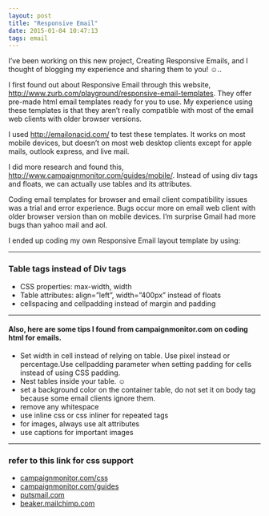 ```yaml
---
layout: post
title: "Responsive Email"
date: 2015-01-04 10:47:13
tags: email
---
```


I’ve been working on this new project, Creating Responsive Emails, and I thought of blogging my experience and sharing them to you! ☺..

I first found out about Responsive Email through this website, http://www.zurb.com/playground/responsive-email-templates. They offer pre-made html email templates ready for you to use. My experience using these templates is that they aren’t really compatible with most of the email web clients with older browser versions.

I used http://emailonacid.com/ to test these templates. It works on most mobile devices, but doesn’t on most web desktop clients except for apple mails, outlook express, and live mail.

I did more research and found this, http://www.campaignmonitor.com/guides/mobile/. Instead of using div tags and floats, we can actually use tables and its attributes.

Coding email templates for browser and email client compatibility issues was a trial and error experience. Bugs occur more on email web client with older browser version than on mobile devices. I’m surprise Gmail had more bugs than yahoo mail and aol.

I ended up coding my own Responsive Email layout template by using:

-----

### Table tags instead of Div tags
- CSS properties: max-width, width
- Table attributes: align=”left”, width=”400px” instead of floats
- cellspacing and cellpadding instead of margin and padding

-----

#### Also, here are some tips I found from campaignmonitor.com on coding html for emails.

- Set width in cell instead of relying on table. Use pixel instead or percentage.Use cellpadding parameter when setting padding for cells instead of using CSS padding.
- Nest tables inside your table. ☺
- set a background color on the container table, do not set it on body tag because some email clients ignore them.
- remove any whitespace
- use inline css or css inliner for repeated tags
- for images, always use alt attributes
- use captions for important images

-----

### refer to this link for css support 

- [campaignmonitor.com/css](http://www.campaignmonitor.com/css/)
- [campaignmonitor.com/guides](http://www.campaignmonitor.com/guides/)
- [putsmail.com](http://putsmail.com/)
- [beaker.mailchimp.com](http://beaker.mailchimp.com/inline-css)
